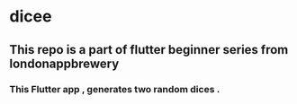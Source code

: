 # dicee
## This repo is a part of flutter beginner series from londonappbrewery

### This Flutter app , generates two random dices . 



